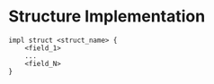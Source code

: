 # Structure Implementation

```ehir
impl struct <struct_name> {
    <field_1>
    ...
    <field_N>
}
```
